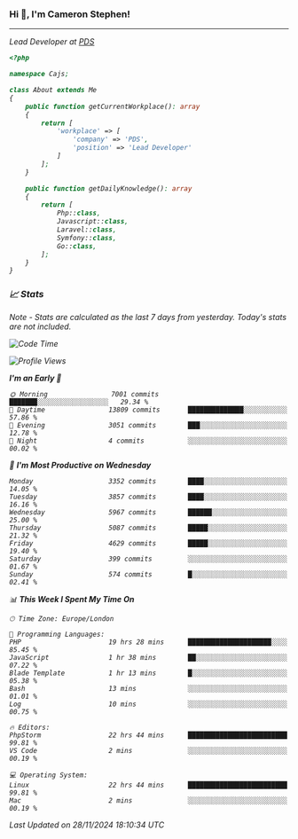 ### Hi 👋, I'm Cameron Stephen!
<hr>
<p><em>Lead Developer at <a href="https://prindatasolutions.co.uk">PDS</a></p>


```php
<?php

namespace Cajs;

class About extends Me
{
    public function getCurrentWorkplace(): array
    {
        return [
            'workplace' => [
                'company' => 'PDS',
                'position' => 'Lead Developer'
            ]
        ];
    }

    public function getDailyKnowledge(): array
    {
        return [
            Php::class,
            Javascript::class,
            Laravel::class,
            Symfony::class,
            Go::class,
        ];
    }
}
```

### 📈 Stats
<p><em>Note - Stats are calculated as the last 7 days from yesterday. Today's stats are not included.</em></p>


<!--START_SECTION:waka-->
![Code Time](http://img.shields.io/badge/Code%20Time-4%2C095%20hrs%2058%20mins-blue)

![Profile Views](http://img.shields.io/badge/Profile%20Views-0-blue)

**I'm an Early 🐤** 

```text
🌞 Morning                7001 commits        ███████░░░░░░░░░░░░░░░░░░   29.34 % 
🌆 Daytime                13809 commits       ██████████████░░░░░░░░░░░   57.86 % 
🌃 Evening                3051 commits        ███░░░░░░░░░░░░░░░░░░░░░░   12.78 % 
🌙 Night                  4 commits           ░░░░░░░░░░░░░░░░░░░░░░░░░   00.02 % 
```
📅 **I'm Most Productive on Wednesday** 

```text
Monday                   3352 commits        ████░░░░░░░░░░░░░░░░░░░░░   14.05 % 
Tuesday                  3857 commits        ████░░░░░░░░░░░░░░░░░░░░░   16.16 % 
Wednesday                5967 commits        ██████░░░░░░░░░░░░░░░░░░░   25.00 % 
Thursday                 5087 commits        █████░░░░░░░░░░░░░░░░░░░░   21.32 % 
Friday                   4629 commits        █████░░░░░░░░░░░░░░░░░░░░   19.40 % 
Saturday                 399 commits         ░░░░░░░░░░░░░░░░░░░░░░░░░   01.67 % 
Sunday                   574 commits         █░░░░░░░░░░░░░░░░░░░░░░░░   02.41 % 
```


📊 **This Week I Spent My Time On** 

```text
🕑︎ Time Zone: Europe/London

💬 Programming Languages: 
PHP                      19 hrs 28 mins      █████████████████████░░░░   85.45 % 
JavaScript               1 hr 38 mins        ██░░░░░░░░░░░░░░░░░░░░░░░   07.22 % 
Blade Template           1 hr 13 mins        █░░░░░░░░░░░░░░░░░░░░░░░░   05.38 % 
Bash                     13 mins             ░░░░░░░░░░░░░░░░░░░░░░░░░   01.01 % 
Log                      10 mins             ░░░░░░░░░░░░░░░░░░░░░░░░░   00.75 % 

🔥 Editors: 
PhpStorm                 22 hrs 44 mins      █████████████████████████   99.81 % 
VS Code                  2 mins              ░░░░░░░░░░░░░░░░░░░░░░░░░   00.19 % 

💻 Operating System: 
Linux                    22 hrs 44 mins      █████████████████████████   99.81 % 
Mac                      2 mins              ░░░░░░░░░░░░░░░░░░░░░░░░░   00.19 % 
```


 Last Updated on 28/11/2024 18:10:34 UTC
<!--END_SECTION:waka-->
